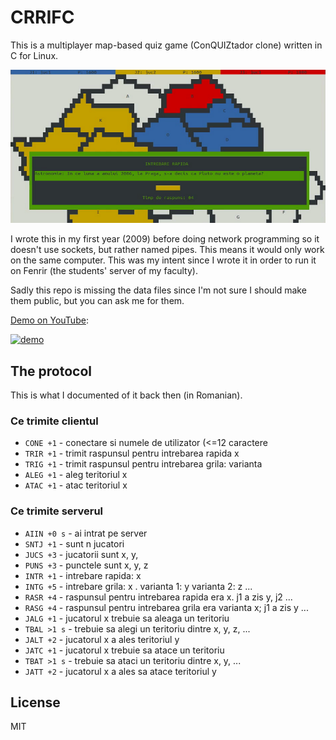 # CRRIFC

This is a multiplayer map-based quiz game (ConQUIZtador clone) written in C for
Linux.

![CRRIFC screenshot](screenshot.png)

I wrote this in my first year (2009) before doing network programming so it
doesn't use sockets, but rather named pipes. This means it would only work on
the same computer. This was my intent since I wrote it in order to run it on
Fenrir (the students' server of my faculty).

Sadly this repo is missing the data files since I'm not sure I should make them
public, but you can ask me for them.

[Demo on YouTube][1]:

[![demo](http://img.youtube.com/vi/QlaqZcl0R_A/0.jpg)][1]

## The protocol

This is what I documented of it back then (in Romanian).

### Ce trimite clientul

* `CONE +1` - conectare si numele de utilizator (<=12 caractere
* `TRIR +1` - trimit raspunsul pentru intrebarea rapida x
* `TRIG +1` - trimit raspunsul pentru intrebarea grila: varianta
* `ALEG +1` - aleg teritoriul x
* `ATAC +1` - atac teritoriul x

### Ce trimite serverul

* `AIIN +0 s` - ai intrat pe server
* `SNTJ +1`   - sunt n jucatori
* `JUCS +3`   - jucatorii sunt x, y,
* `PUNS +3`   - punctele sunt x, y, z
* `INTR +1`   - intrebare rapida: x
* `INTG +5`   - intrebare grila: x . varianta 1: y varianta 2: z ...
* `RASR +4`   - raspunsul pentru intrebarea rapida era x. j1 a zis y, j2 ...
* `RASG +4`   - raspunsul pentru intrebarea grila era varianta x; j1 a zis y ...
* `JALG +1`   - jucatorul x trebuie sa aleaga un teritoriu
* `TBAL >1 s` - trebuie sa alegi un teritoriu dintre x, y, z, ...
* `JALT +2`   - jucatorul x a ales teritoriul y
* `JATC +1`   - jucatorul x trebuie sa atace un teritoriu
* `TBAT >1 s` - trebuie sa ataci un teritoriu dintre x, y, ...
* `JATT +2`   - jucatorul x a ales sa atace teritoriul y

## License

MIT

[1]: http://www.youtube.com/watch?v=QlaqZcl0R_A
